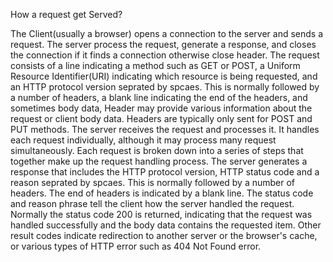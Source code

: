 How a request get Served?


The Client(usually a browser) opens a connection to the server and sends a request. The server process the request, generate a response, and closes the connection if it finds a connection otherwise close header. The request consists of a line indicating a method such as GET or POST, a Uniform Resource Identifier(URI) indicating which resource is being requested, and an HTTP protocol version seprated by spcaes. This is normally followed by a number of headers, a blank line indicating the end of the headers, and sometimes body data, Header may provide various information about the request or client body data. Headers are typically only sent for POST and PUT methods. The server receives the request and processes it. It handles each request individually, although it may process many request simultaneously. Each request is broken down into a series of  steps that together make up the request handling process. The server generates a response that includes the HTTP protocol version, HTTP status code and a reason seprated by spcaes. This is normally followed by a number of headers. The end of headers is indicated by a blank line. The status code and reason phrase tell the client how the server handled the request. Normally the status code 200 is returned, indicating that the request was handled successfully and the body data contains the requested item. Other result codes indicate redirection to another server or the browser's cache, or various types of HTTP error such as 404 Not Found error.